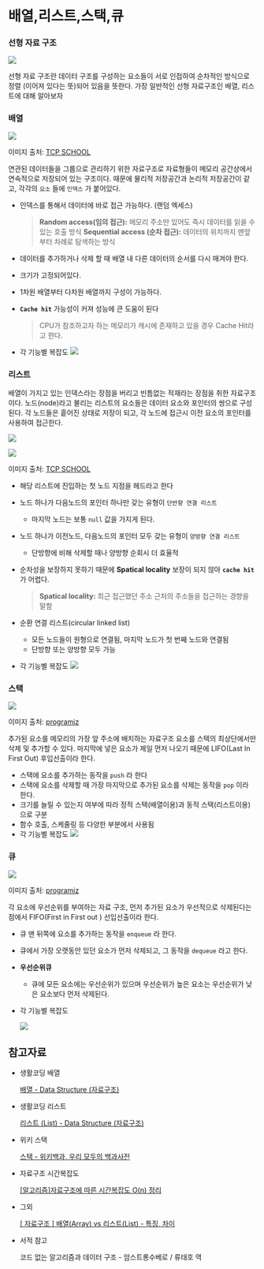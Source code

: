 # 배열,리스트,스택,큐

### 선형 자료 구조

![](https://images.velog.io/images/leesinji8/post/aed72c2e-d714-4480-9bf6-8488b8fd9f0a/Untitled.png)

선형 자료 구조란 데이터 구조를 구성하는 요소들이 서로 인접하여 순차적인 방식으로 정렬 (이어져 있다는 뜻)되어 있음을 뜻한다. 가장 일반적인 선형 자료구조인 배열, 리스트에 대해 알아보자

### 배열

![](https://images.velog.io/images/leesinji8/post/f309d504-cd0e-4884-b87b-4094403bbafc/image.png)

이미지 출처: [TCP SCHOOL](http://www.tcpschool.com/)

연관된 데이터들을 그룹으로 관리하기 위한 자료구조로 자료형들이 메모리 공간상에서 연속적으로 저장되어 있는 구조이다. 때문에 물리적 저장공간과 논리적 저장공간이 같고, 각각의 `요소` 들에 `인덱스` 가 붙어있다.

- 인덱스를 통해서 데이터에 바로 접근 가능하다. (랜덤 엑세스)
    
    > **Random access(임의 접근):** 메모리 주소만 있어도 즉시 데이터를 읽을 수 있는 호출 방식
    **Sequential access (순차 접근):** 데이터의 위치까지 맨앞부터 차례로 탐색하는 방식
    > 
- 데이터를 추가하거나 삭제 할 때 배열 내 다른 데이터의 순서를 다시 매겨야 한다.
- 크기가 고정되어있다.
- 1차원 배열부터 다차원 배열까지 구성이 가능하다.
- **`Cache hit`** 가능성이 커져 성능에 큰 도움이 된다
    
    > CPU가 참조하고자 하는 메모리가 캐시에 존재하고 있을 경우 Cache Hit라고 한다.
    > 
- 각 기능별 복잡도
    ![](https://images.velog.io/images/leesinji8/post/2a17d5bd-f59c-4df4-8044-4135f05e7101/Untitled%201.png)

    

### 리스트

배열이 가지고 있는 인덱스라는 장점을 버리고 빈틈없는 적재라는 장점을 취한 자료구조이다. 노드(node)라고 불리는 리스트의 요소들은 데이터 요소와 포인터의 쌍으로 구성된다. 각 노드들은 흩어진 상태로 저장이 되고, 각 노드에 접근시 이전 요소의 포인터를 사용하여 접근한다.

![](https://images.velog.io/images/leesinji8/post/91d0cc81-85a8-4828-9c93-4b007710da29/image.png)

![](https://images.velog.io/images/leesinji8/post/6847caae-9a2f-42b3-b2a0-7bd5b443438d/image.png)

이미지 출처: [TCP SCHOOL](http://www.tcpschool.com/java/java_collectionFramework_list)
- 해당 리스트에 진입하는 첫 노드 지점을 헤드라고 한다
- 노드 하나가 다음노드의 포인터 하나만 갖는 유형이 `단반향 연결 리스트`
    - 마지막 노드는 보통 `null` 값을 가지게 된다.
- 노드 하나가 이전노드, 다음노드의 포인터 모두 갖는 유형이 `양방향 연결 리스트`
    - 단방향에 비해 삭제할 때나  양방향 순회시 더 효율적
- 순차성을 보장하지 못하기 때문에 **Spatical locality** 보장이 되지 않아 **`cache hit`** 가 어렵다.
    
    > **Spatical locality:** 최근 접근했던 주소 근처의 주소들을 접근하는 경향을 말함
    > 
- 순환 연결 리스트(circular linked list)
    - 모든 노드들이 원형으로 연결됨, 마지막 노드가 첫 번째 노드와 연결됨
    - 단방향 또는 양방향 모두 가능
- 각 기능별 복잡도
![](https://images.velog.io/images/leesinji8/post/0b338154-a9dc-42e8-98d0-a0e1ab053206/Untitled%203.png)
    

### 스택
![](https://images.velog.io/images/leesinji8/post/038126c1-8544-4eae-95ba-880ddb001a1e/image.png)

이미지 출처: [programiz](https://www.programiz.com/dsa/stack)

추가된 요소를 메모리의 가장 앞 주소에 배치하는 자료구조 요소를 스택의 최상단에서만 삭제 및 추가할 수 있다. 마지막에 넣은 요소가 제일 먼저 나오기 때문에 LIFO(Last In First Out) 후입선출이라 한다.

- 스택에 요소를 추가하는 동작을 `push` 라 한다
- 스택에 요소를 삭제할 때 가장 마지막으로 추가된 요소를 삭제는 동작을 `pop` 이라 한다.
- 크기를 늘릴 수 있는지 여부에 따라 정적 스택(배열이용)과 동적 스택(리스트이용)으로 구분
- 함수 호출, 스케줄링 등 다양한 부분에서 사용됨
- 각 기능별 복잡도
![](https://images.velog.io/images/leesinji8/post/d5132b9a-418b-4d37-9568-46ab183e831c/Untitled%204.png)
    

### 큐
![](https://images.velog.io/images/leesinji8/post/e0d3c092-bcd0-454d-ac9d-0b41ff81aee6/image.png)

이미지 출처: [programiz](https://www.programiz.com/dsa/stack)

각 요소에 우선순위를 부여하는 자료 구조, 먼저 추가된 요소가 우선적으로 삭제된다는 점에서 FIFO(First in First out ) 선입선출이라 한다.

- 큐 맨 뒤쪽에 요소를 추가하는 동작을 `enqueue` 라 한다.
- 큐에서 가장 오랫동안 있던 요소가 먼저 삭제되고, 그 동작을 `dequeue` 라고 한다.
- **우선순위큐**
    - 큐에 모든 요소에는 우선순위가 있으며 우선순위가 높은 요소는 우선순위가 낮은 요소보다 먼저 삭제된다.
- 각 기능별 복잡도
    
    ![](https://images.velog.io/images/leesinji8/post/cb4c52b1-a542-484a-8dff-9cabb08b1b27/Untitled%206.png)
    



## 참고자료

- 생활코딩 배열

    [배열 - Data Structure (자료구조)](https://opentutorials.org/module/1335/8677)
    
- 생활코딩 리스트
  
    [리스트 (List) - Data Structure (자료구조)](https://opentutorials.org/module/1335/8636)
    
- 위키 스택
    
    [스택 - 위키백과, 우리 모두의 백과사전](https://ko.wikipedia.org/wiki/%EC%8A%A4%ED%83%9D)

    
- 자료구조 시간복잡도
    
    [[알고리즘]자료구조에 따른 시간복잡도 O(n) 정리](https://blog.naver.com/PostView.nhn?blogId=jhc9639&logNo=221339684077&redirect=Dlog&widgetTypeCall=true&directAccess=false)
    
- 그외
    
    [[ 자료구조 ] 배열(Array) vs 리스트(List) - 특징, 차이](https://jy-tblog.tistory.com/38)
    
- 서적 참고
    
    코드 없는 알고리즘과 데이터 구조 - 암스트롱수베로 / 류태호 역